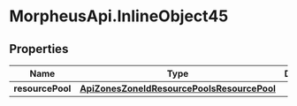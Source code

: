 # MorpheusApi.InlineObject45

## Properties

Name | Type | Description | Notes
------------ | ------------- | ------------- | -------------
**resourcePool** | [**ApiZonesZoneIdResourcePoolsResourcePool**](ApiZonesZoneIdResourcePoolsResourcePool.md) |  | 


